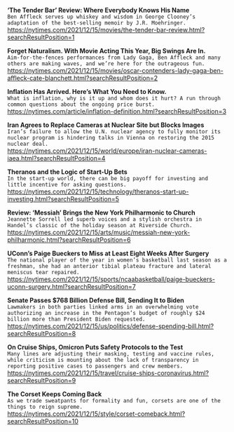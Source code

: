 **‘The Tender Bar’ Review: Where Everybody Knows His Name**\
`Ben Affleck serves up whiskey and wisdom in George Clooney’s adaptation of the best-selling memoir by J.R. Moehringer.`\
https://nytimes.com/2021/12/15/movies/the-tender-bar-review.html?searchResultPosition=1

**Forget Naturalism. With Movie Acting This Year, Big Swings Are In.**\
`Aim-for-the-fences performances from Lady Gaga, Ben Affleck and many others are making waves, and we’re here for the outrageous fun.`\
https://nytimes.com/2021/12/15/movies/oscar-contenders-lady-gaga-ben-affleck-cate-blanchett.html?searchResultPosition=2

**Inflation Has Arrived. Here’s What You Need to Know.**\
`What is inflation, why is it up and whom does it hurt? A run through common questions about the ongoing price burst.`\
https://nytimes.com/article/inflation-definition.html?searchResultPosition=3

**Iran Agrees to Replace Cameras at Nuclear Site but Blocks Images**\
`Iran’s failure to allow the U.N. nuclear agency to fully monitor its nuclear program is hindering talks in Vienna on restoring the 2015 nuclear deal.`\
https://nytimes.com/2021/12/15/world/europe/iran-nuclear-cameras-iaea.html?searchResultPosition=4

**Theranos and the Logic of Start-Up Bets**\
`In the start-up world, there can be big payoff for investing and little incentive for asking questions.`\
https://nytimes.com/2021/12/15/technology/theranos-start-up-investing.html?searchResultPosition=5

**Review: ‘Messiah’ Brings the New York Philharmonic to Church**\
`Jeannette Sorrell led superb voices and a stylish orchestra in Handel’s classic of the holiday season at Riverside Church.`\
https://nytimes.com/2021/12/15/arts/music/messiah-new-york-philharmonic.html?searchResultPosition=6

**UConn’s Paige Bueckers to Miss at Least Eight Weeks After Surgery**\
`The national player of the year in women’s basketball last season as a freshman, she had an anterior tibial plateau fracture and lateral meniscus tear repaired.`\
https://nytimes.com/2021/12/15/sports/ncaabasketball/paige-bueckers-uconn-surgery.html?searchResultPosition=7

**Senate Passes $768 Billion Defense Bill, Sending It to Biden**\
`Lawmakers in both parties linked arms in an overwhelming vote authorizing an increase in the Pentagon’s budget of roughly $24 billion more than President Biden requested.`\
https://nytimes.com/2021/12/15/us/politics/defense-spending-bill.html?searchResultPosition=8

**On Cruise Ships, Omicron Puts Safety Protocols to the Test**\
`Many lines are adjusting their masking, testing and vaccine rules, while criticism is mounting about the lack of transparency in reporting positive cases to passengers and crew members.`\
https://nytimes.com/2021/12/15/travel/cruise-ships-coronavirus.html?searchResultPosition=9

**The Corset Keeps Coming Back**\
`As we trade sweatpants for formality and fun, corsets are one of the things to reign supreme.`\
https://nytimes.com/2021/12/15/style/corset-comeback.html?searchResultPosition=10

